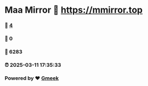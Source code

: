 # Maa Mirror :link: https://mmirror.top 
### :page_facing_up: [4](https://mmirror.top/tag.html) 
### :speech_balloon: 0 
### :hibiscus: 6283 
### :alarm_clock: 2025-03-11 17:35:33 
### Powered by :heart: [Gmeek](https://github.com/Meekdai/Gmeek)
